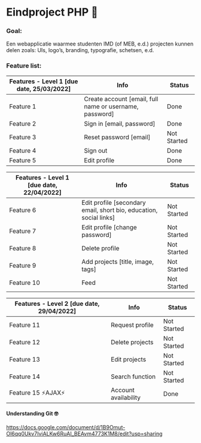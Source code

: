 # Eindproject PHP 👾 
### Goal:
Een webapplicatie waarmee studenten IMD (of MEB, e.d.) projecten kunnen delen zoals: UIs, logo’s, branding, typografie, schetsen, e.d.

### Feature list:
| Features - Level 1 [due date, 25/03/2022] | Info | Status |
| ------------- | ------------- | ------------- |
| Feature 1 | Create account [email, full name or username, password] | Done |
| Feature 2 | Sign in [email, password] | Done |
| Feature 3 | Reset password [email] | Not Started |
| Feature 4 | Sign out | Done |
| Feature 5 | Edit profile | Done |

| Features - Level 1 [due date, 22/04/2022] | Info | Status |
| ------------- | ------------- | ------------- |
| Feature 6 | Edit profile [secondary email, short bio, education, social links] | Not Started |
| Feature 7 | Edit profile [change password] | Not Started |
| Feature 8 | Delete profile | Not Started |
| Feature 9 | Add projects [title, image, tags] | Not Started |
| Feature 10 | Feed | Not Started |

| Features - Level 2 [due date, 29/04/2022] | Info | Status |
| ------------- | ------------- | ------------- |
| Feature 11 | Request profile | Not Started |
| Feature 12 | Delete projects | Not Started |
| Feature 13 | Edit projects | Not Started |
| Feature 14 | Search function | Not Started |
| Feature 15 ⚡AJAX⚡ | Account availability | Done |

#### Understanding Git 🤓
https://docs.google.com/document/d/1B9Omut-Ol6qq0Ukv7IviALKw6RuAI_BEAvm4773K1M8/edit?usp=sharing
